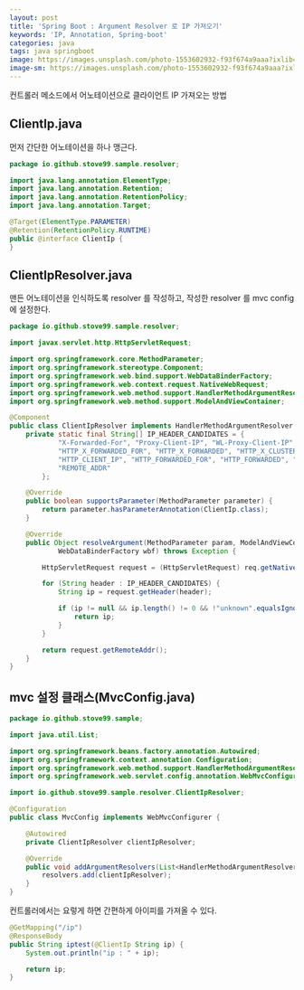 ```yaml
---
layout: post
title: 'Spring Boot : Argument Resolver 로 IP 가져오기'
keywords: 'IP, Annotation, Spring-boot'
categories: java
tags: java springboot
image: https://images.unsplash.com/photo-1553602932-f93f674a9aaa?ixlib=rb-1.2.1&q=80&fm=jpg&crop=entropy&cs=tinysrgb&w=2000&h=1200&fit=crop&ixid=eyJhcHBfaWQiOjF9
image-sm: https://images.unsplash.com/photo-1553602932-f93f674a9aaa?ixlib=rb-1.2.1&q=80&fm=jpg&crop=entropy&cs=tinysrgb&w=500&h=300&fit=crop&ixid=eyJhcHBfaWQiOjF9
---
```


컨트롤러 메소드에서 어노테이션으로 클라이언트 IP 가져오는 방법

## ClientIp.java

먼저 간단한 어노테이션을 하나 맹근다.

```java
package io.github.stove99.sample.resolver;

import java.lang.annotation.ElementType;
import java.lang.annotation.Retention;
import java.lang.annotation.RetentionPolicy;
import java.lang.annotation.Target;

@Target(ElementType.PARAMETER)
@Retention(RetentionPolicy.RUNTIME)
public @interface ClientIp {
}
```

## ClientIpResolver.java

맨든 어노테이션을 인식하도록 resolver 를 작성하고, 작성한 resolver 를 mvc config 에 설정한다.

```java
package io.github.stove99.sample.resolver;

import javax.servlet.http.HttpServletRequest;

import org.springframework.core.MethodParameter;
import org.springframework.stereotype.Component;
import org.springframework.web.bind.support.WebDataBinderFactory;
import org.springframework.web.context.request.NativeWebRequest;
import org.springframework.web.method.support.HandlerMethodArgumentResolver;
import org.springframework.web.method.support.ModelAndViewContainer;

@Component
public class ClientIpResolver implements HandlerMethodArgumentResolver {
    private static final String[] IP_HEADER_CANDIDATES = {
            "X-Forwarded-For", "Proxy-Client-IP", "WL-Proxy-Client-IP",
            "HTTP_X_FORWARDED_FOR", "HTTP_X_FORWARDED", "HTTP_X_CLUSTER_CLIENT_IP",
            "HTTP_CLIENT_IP", "HTTP_FORWARDED_FOR", "HTTP_FORWARDED", "HTTP_VIA",
            "REMOTE_ADDR"
        };

    @Override
    public boolean supportsParameter(MethodParameter parameter) {
        return parameter.hasParameterAnnotation(ClientIp.class);
    }

    @Override
    public Object resolveArgument(MethodParameter param, ModelAndViewContainer mavc, NativeWebRequest req,
            WebDataBinderFactory wbf) throws Exception {

        HttpServletRequest request = (HttpServletRequest) req.getNativeRequest();

        for (String header : IP_HEADER_CANDIDATES) {
            String ip = request.getHeader(header);

            if (ip != null && ip.length() != 0 && !"unknown".equalsIgnoreCase(ip)) {
                return ip;
            }
        }

        return request.getRemoteAddr();
    }
}
```

<ins class="adsbygoogle"
     style="display:block; text-align:center;"
     data-ad-layout="in-article"
     data-ad-format="fluid"
     data-ad-client="ca-pub-7073298118440059"
     data-ad-slot="8400970402"></ins>

<script>
     (adsbygoogle = window.adsbygoogle || []).push({});
</script>

## mvc 설정 클래스(MvcConfig.java)

```java
package io.github.stove99.sample;

import java.util.List;

import org.springframework.beans.factory.annotation.Autowired;
import org.springframework.context.annotation.Configuration;
import org.springframework.web.method.support.HandlerMethodArgumentResolver;
import org.springframework.web.servlet.config.annotation.WebMvcConfigurer;

import io.github.stove99.sample.resolver.ClientIpResolver;

@Configuration
public class MvcConfig implements WebMvcConfigurer {

    @Autowired
    private ClientIpResolver clientIpResolver;

    @Override
    public void addArgumentResolvers(List<HandlerMethodArgumentResolver> resolvers) {
        resolvers.add(clientIpResolver);
    }
}
```

컨트롤러에서는 요렇게 하면 간편하게 아이피를 가져올 수 있다.

```java
@GetMapping("/ip")
@ResponseBody
public String iptest(@ClientIp String ip) {
    System.out.println("ip : " + ip);

    return ip;
}
```
